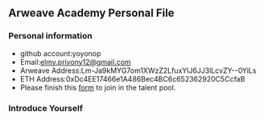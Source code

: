 ## Arweave Academy Personal File

### Personal information

- github account:yoyonop
- Email:elmy.priyony12@gmail.com
- Arweave Address:Lm-Ja9kMYG7om1XWzZ2LfuxYlJ6JJ3lLcvZY--0YiLs
- ETH Address:0xDc4EE17466e1A486Bec4BC6c652362920C5CcfaB
- Please finish this [form](https://docs.google.com/forms/d/e/1FAIpQLSfWA5fIIcBgmRppm3jNz5vmf9Mai_QMVil-2pO4r7YKn_Zhtw/viewform?usp=sf_link) to join in the talent pool.

### Introduce Yourself
